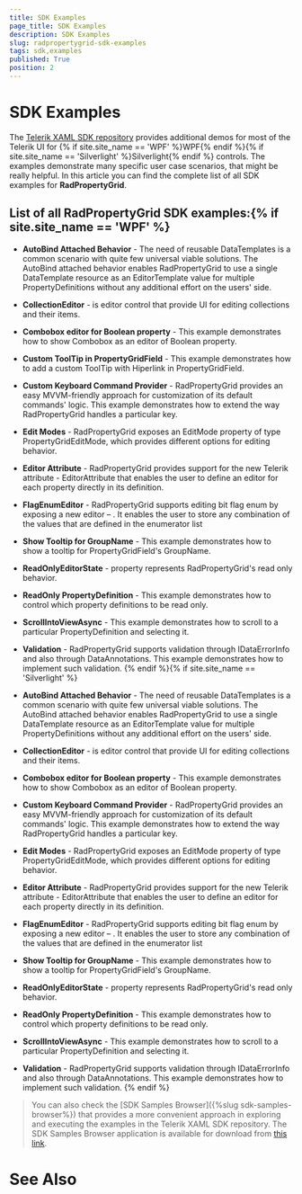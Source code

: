 ```yaml
---
title: SDK Examples
page_title: SDK Examples
description: SDK Examples
slug: radpropertygrid-sdk-examples
tags: sdk,examples
published: True
position: 2
---
```


# SDK Examples



The [Telerik XAML SDK repository](https://github.com/telerik/xaml-sdk/tree/master/) provides additional demos for most of the Telerik UI for {% if site.site_name == 'WPF' %}WPF{% endif %}{% if site.site_name == 'Silverlight' %}Silverlight{% endif %} controls. The examples demonstrate many specific user case scenarios, that might be really helpful. In this article you can find the complete list of all SDK examples for __RadPropertyGrid__.
      

## List of all RadPropertyGrid SDK examples:{% if site.site_name == 'WPF' %}

* __AutoBind Attached Behavior__ -
                The need of reusable DataTemplates is a common scenario with quite few universal viable solutions.
                The AutoBind attached behavior enables RadPropertyGrid to use a single DataTemplate resource as an EditorTemplate value for multiple PropertyDefinitions without any additional effort on the users' side.
              

* __CollectionEditor__ -
                is editor control that provide UI for editing collections and their items.
              

* __Combobox editor for Boolean property__ -
                This example demonstrates how to show Combobox as an editor of Boolean property.
              

* __Custom ToolTip in PropertyGridField__ -
                This example demonstrates how to add a custom ToolTip with Hiperlink in PropertyGridField.
              

* __Custom Keyboard Command Provider__ -
                RadPropertyGrid provides an easy MVVM-friendly approach for customization of its default commands' logic. This example demonstrates how to extend the way RadPropertyGrid handles a particular key.
              

* __Edit Modes__ -
                RadPropertyGrid exposes an EditMode property of type PropertyGridEditMode, which provides different options for editing behavior.
              

* __Editor Attribute__ -
                RadPropertyGrid provides support for the new Telerik attribute - EditorAttribute that enables the user to define an editor for each property directly in its definition.
              

* __FlagEnumEditor__ -
                RadPropertyGrid supports editing bit flag enum by exposing a new editor – . It enables the user to store any combination of the values that are defined in the enumerator list
              

* __Show Tooltip for GroupName__ -
                This example demonstrates how to show a tooltip for PropertyGridField's GroupName.
              

* __ReadOnlyEditorState__ -
                property represents RadPropertyGrid's read only behavior.
              

* __ReadOnly PropertyDefinition__ -
                This example demonstrates how to control which property definitions to be read only.
              

* __ScrollIntoViewAsync__ -
                This example demonstrates how to scroll to a particular PropertyDefinition and selecting it.
              

* __Validation__ -
                RadPropertyGrid supports validation through IDataErrorInfo and also through DataAnnotations. This example demonstrates how to implement such validation.
              {% endif %}{% if site.site_name == 'Silverlight' %}

* __AutoBind Attached Behavior__ -
                The need of reusable DataTemplates is a common scenario with quite few universal viable solutions.
                The AutoBind attached behavior enables RadPropertyGrid to use a single DataTemplate resource as an EditorTemplate value for multiple PropertyDefinitions without any additional effort on the users' side.
              

* __CollectionEditor__ -
                is editor control that provide UI for editing collections and their items.
              

* __Combobox editor for Boolean property__ -
                This example demonstrates how to show Combobox as an editor of Boolean property.
              

* __Custom Keyboard Command Provider__ -
                RadPropertyGrid provides an easy MVVM-friendly approach for customization of its default commands' logic. This example demonstrates how to extend the way RadPropertyGrid handles a particular key.
              

* __Edit Modes__ -
                RadPropertyGrid exposes an EditMode property of type PropertyGridEditMode, which provides different options for editing behavior.
              

* __Editor Attribute__ -
                RadPropertyGrid provides support for the new Telerik attribute - EditorAttribute that enables the user to define an editor for each property directly in its definition.
              

* __FlagEnumEditor__ -
                RadPropertyGrid supports editing bit flag enum by exposing a new editor – . It enables the user to store any combination of the values that are defined in the enumerator list
              

* __Show Tooltip for GroupName__ -
                This example demonstrates how to show a tooltip for PropertyGridField's GroupName.
              

* __ReadOnlyEditorState__ -
                property represents RadPropertyGrid's read only behavior.
              

* __ReadOnly PropertyDefinition__ -
                This example demonstrates how to control which property definitions to be read only.
              

* __ScrollIntoViewAsync__ -
                This example demonstrates how to scroll to a particular PropertyDefinition and selecting it.
              

* __Validation__ -
                RadPropertyGrid supports validation through IDataErrorInfo and also through DataAnnotations. This example demonstrates how to implement such validation.
              {% endif %}

>You can also check the [SDK Samples Browser]({%slug sdk-samples-browser%}) that provides a more convenient approach in exploring and executing the examples in the Telerik XAML SDK repository. The SDK Samples Browser application is available for download from [this link](http://demos.telerik.com/xaml-sdkbrowser/).
          

# See Also
